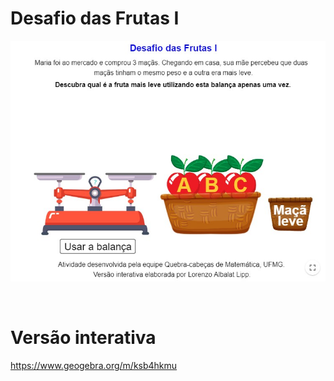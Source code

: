 # Desafio das Frutas I

![](preview.jpg)

<br>

# Versão interativa

https://www.geogebra.org/m/ksb4hkmu